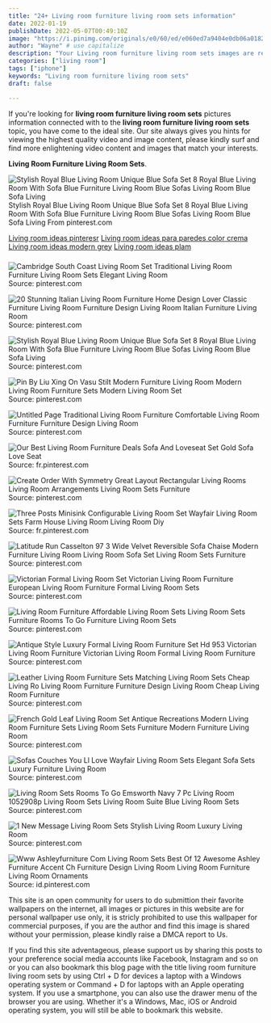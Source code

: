 ```yaml
---
title: "24+ Living room furniture living room sets information"
date: 2022-01-19
publishDate: 2022-05-07T00:49:10Z
image: "https://i.pinimg.com/originals/e0/60/ed/e060ed7a9404e0db06a0182152d6be9e.jpg"
author: "Wayne" # use capitalize
description: "Your Living room furniture living room sets images are ready. Living room furniture living room sets are a topic that is being searched for and liked by netizens now. You can Download the Living room furniture living room sets files here. Get all royalty-free photos and vectors."
categories: ["living room"]
tags: ["iphone"]
keywords: "Living room furniture living room sets"
draft: false

---
```


If you're looking for **living room furniture living room sets** pictures information connected with to the **living room furniture living room sets** topic, you have come to the ideal  site.  Our site always  gives you  hints  for viewing  the highest  quality video and image  content, please kindly surf and find more enlightening video content and images  that match your interests.

**Living Room Furniture Living Room Sets**. 

![Stylish Royal Blue Living Room Unique Blue Sofa Set 8 Royal Blue Living Room With Sofa Blue Furniture Living Room Blue Sofas Living Room Blue Sofa Living](https://i.pinimg.com/originals/aa/c7/cb/aac7cb60d8ecb06e57efcfd72f9dcb1b.jpg "Stylish Royal Blue Living Room Unique Blue Sofa Set 8 Royal Blue Living Room With Sofa Blue Furniture Living Room Blue Sofas Living Room Blue Sofa Living")
Stylish Royal Blue Living Room Unique Blue Sofa Set 8 Royal Blue Living Room With Sofa Blue Furniture Living Room Blue Sofas Living Room Blue Sofa Living From pinterest.com

[Living room ideas pinteresr](/living-room-ideas-pinteresr/)
[Living room ideas para paredes color crema](/living-room-ideas-para-paredes-color-crema/)
[Living room ideas modern grey](/living-room-ideas-modern-grey/)
[Living room ideas plam](/living-room-ideas-plam/)



### 

 


![Cambridge South Coast Living Room Set Traditional Living Room Furniture Living Room Sets Elegant Living Room](https://i.pinimg.com/originals/3f/40/2c/3f402c1d8eaf3578028008de2bca3fe1.jpg "Cambridge South Coast Living Room Set Traditional Living Room Furniture Living Room Sets Elegant Living Room")
Source: pinterest.com

 

![20 Stunning Italian Living Room Furniture Home Design Lover Classic Furniture Living Room Furniture Design Living Room Italian Furniture Living Room](https://i.pinimg.com/736x/68/d2/49/68d249a7cf278913f8a304aac7ba0452.jpg "20 Stunning Italian Living Room Furniture Home Design Lover Classic Furniture Living Room Furniture Design Living Room Italian Furniture Living Room")
Source: pinterest.com

 

![Stylish Royal Blue Living Room Unique Blue Sofa Set 8 Royal Blue Living Room With Sofa Blue Furniture Living Room Blue Sofas Living Room Blue Sofa Living](https://i.pinimg.com/originals/aa/c7/cb/aac7cb60d8ecb06e57efcfd72f9dcb1b.jpg "Stylish Royal Blue Living Room Unique Blue Sofa Set 8 Royal Blue Living Room With Sofa Blue Furniture Living Room Blue Sofas Living Room Blue Sofa Living")
Source: pinterest.com

 

![Pin By Liu Xing On Vasu Stilt Modern Furniture Living Room Modern Living Room Furniture Sets Modern Living Room Set](https://i.pinimg.com/originals/31/18/9d/31189df009fc98a3dfe1beb7c12b8ecd.jpg "Pin By Liu Xing On Vasu Stilt Modern Furniture Living Room Modern Living Room Furniture Sets Modern Living Room Set")
Source: pinterest.com

 

![Untitled Page Traditional Living Room Furniture Comfortable Living Room Furniture Furniture Design Living Room](https://i.pinimg.com/originals/8b/9e/5b/8b9e5bf92413becd52917ba273e7de41.jpg "Untitled Page Traditional Living Room Furniture Comfortable Living Room Furniture Furniture Design Living Room")
Source: pinterest.com

 

![Our Best Living Room Furniture Deals Sofa And Loveseat Set Gold Sofa Love Seat](https://i.pinimg.com/originals/ca/52/c4/ca52c44faaf78a43b08b173a484190fc.jpg "Our Best Living Room Furniture Deals Sofa And Loveseat Set Gold Sofa Love Seat")
Source: fr.pinterest.com

 

![Create Order With Symmetry Great Layout Rectangular Living Rooms Living Room Arrangements Living Room Sets Furniture](https://i.pinimg.com/originals/1a/69/9d/1a699df722d028718d9520c3417a5d8e.jpg "Create Order With Symmetry Great Layout Rectangular Living Rooms Living Room Arrangements Living Room Sets Furniture")
Source: pinterest.com

 

![Three Posts Minisink Configurable Living Room Set Wayfair Living Room Sets Farm House Living Room Living Room Diy](https://i.pinimg.com/474x/d7/6d/32/d76d326a7441bdecde6f67cf2990ccd1.jpg "Three Posts Minisink Configurable Living Room Set Wayfair Living Room Sets Farm House Living Room Living Room Diy")
Source: fr.pinterest.com

 

![Latitude Run Casselton 97 3 Wide Velvet Reversible Sofa Chaise Modern Furniture Living Room Living Room Sofa Set Living Room Sets Furniture](https://i.pinimg.com/originals/d7/63/70/d763703ef68c406c7c1ffc42e448a031.jpg "Latitude Run Casselton 97 3 Wide Velvet Reversible Sofa Chaise Modern Furniture Living Room Living Room Sofa Set Living Room Sets Furniture")
Source: pinterest.com

 

![Victorian Formal Living Room Set Victorian Living Room Furniture European Living Room Furniture Formal Living Room Sets](https://i.pinimg.com/originals/78/bc/88/78bc88439785ca1ec0e148cf11503c39.jpg "Victorian Formal Living Room Set Victorian Living Room Furniture European Living Room Furniture Formal Living Room Sets")
Source: pinterest.com

 

![Living Room Furniture Affordable Living Room Sets Living Room Sets Furniture Rooms To Go Furniture Living Room Sets](https://i.pinimg.com/originals/c4/dc/98/c4dc98ad94339d9633f2410b995608c4.jpg "Living Room Furniture Affordable Living Room Sets Living Room Sets Furniture Rooms To Go Furniture Living Room Sets")
Source: pinterest.com

 

![Antique Style Luxury Formal Living Room Furniture Set Hd 953 Victorian Living Room Furniture Victorian Living Room Formal Living Room Furniture](https://i.pinimg.com/originals/e3/bd/f9/e3bdf9ad35dcf3103d5851eb1e4f0f16.jpg "Antique Style Luxury Formal Living Room Furniture Set Hd 953 Victorian Living Room Furniture Victorian Living Room Formal Living Room Furniture")
Source: pinterest.com

 

![Leather Living Room Furniture Sets Matching Living Room Sets Cheap Living Ro Living Room Furniture Furniture Design Living Room Cheap Living Room Furniture](https://i.pinimg.com/736x/8d/57/cc/8d57cc56c06a963694d861099509f7da.jpg "Leather Living Room Furniture Sets Matching Living Room Sets Cheap Living Ro Living Room Furniture Furniture Design Living Room Cheap Living Room Furniture")
Source: pinterest.com

 

![French Gold Leaf Living Room Set Antique Recreations Modern Living Room Furniture Sets Living Room Sets Furniture Modern Furniture Living Room](https://i.pinimg.com/originals/39/af/d4/39afd4229df7791a07cf2e8a8fa4c4d8.jpg "French Gold Leaf Living Room Set Antique Recreations Modern Living Room Furniture Sets Living Room Sets Furniture Modern Furniture Living Room")
Source: pinterest.com

 

![Sofas Couches You Ll Love Wayfair Living Room Sets Elegant Sofa Sets Luxury Furniture Living Room](https://i.pinimg.com/474x/76/46/aa/7646aa13e5d87a41fd805839ae15dc1e.jpg "Sofas Couches You Ll Love Wayfair Living Room Sets Elegant Sofa Sets Luxury Furniture Living Room")
Source: pinterest.com

 

![Living Room Sets Rooms To Go Emsworth Navy 7 Pc Living Room 1052908p Living Room Sets Living Room Suite Blue Living Room Sets](https://i.pinimg.com/originals/9e/c4/00/9ec4000cb7a6de76b65440b963b739db.jpg "Living Room Sets Rooms To Go Emsworth Navy 7 Pc Living Room 1052908p Living Room Sets Living Room Suite Blue Living Room Sets")
Source: pinterest.com

 

![1 New Message Living Room Sets Stylish Living Room Luxury Living Room](https://i.pinimg.com/originals/4b/69/42/4b6942420a836ec542d9dae5f2434cd0.jpg "1 New Message Living Room Sets Stylish Living Room Luxury Living Room")
Source: pinterest.com

 

![Www Ashleyfurniture Com Living Room Sets Best Of 12 Awesome Ashley Furniture Accent Ch Furniture Design Living Room Living Room Furniture Living Room Ornaments](https://i.pinimg.com/originals/e0/60/ed/e060ed7a9404e0db06a0182152d6be9e.jpg "Www Ashleyfurniture Com Living Room Sets Best Of 12 Awesome Ashley Furniture Accent Ch Furniture Design Living Room Living Room Furniture Living Room Ornaments")
Source: id.pinterest.com

 

This site is an open community for users to do submittion their favorite wallpapers on the internet, all images or pictures in this website are for personal wallpaper use only, it is stricly prohibited to use this wallpaper for commercial purposes, if you are the author and find this image is shared without your permission, please kindly raise a DMCA report to Us.

If you find this site adventageous, please support us by sharing this posts to your preference social media accounts like Facebook, Instagram and so on or you can also bookmark this blog page with the title living room furniture living room sets by using Ctrl + D for devices a laptop with a Windows operating system or Command + D for laptops with an Apple operating system. If you use a smartphone, you can also use the drawer menu of the browser you are using. Whether it's a Windows, Mac, iOS or Android operating system, you will still be able to bookmark this website.
